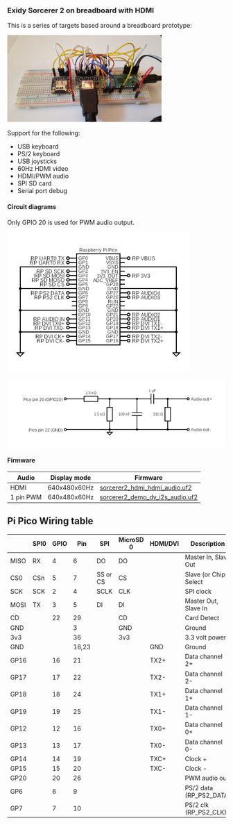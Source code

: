 ### Exidy Sorcerer 2 on breadboard with HDMI
This is a series of targets based around a breadboard prototype:

<img src="pico_sorcerer_prototype_1.jpg" height="200"/>

Support for the following:
* USB keyboard
* PS/2 keyboard
* USB joysticks
* 60Hz HDMI video
* HDMI/PWM audio
* SPI SD card
* Serial port debug

#### Circuit diagrams
Only GPIO 20 is used for PWM audio output.

![image](Sorcerer2BreadboardHdmi.png)

![image](pi_pico_sorcerer2_pwm_audio_filter.png)

#### Firmware
| Audio | Display mode | Firmware |
| - | - | - |
| HDMI | 640x480x60Hz | [sorcerer2_hdmi_hdmi_audio.uf2](/uf2/sorcerer2_hdmi_hdmi_audio.uf2) |
| 1 pin PWM | 640x480x60Hz | [sorcerer2_demo_dv_i2s_audio.uf2](/uf2/sorcerer2_demo_dv_i2s_audio.uf2) |


## Pi Pico Wiring table

|       | SPI0  | GPIO  | Pin   | SPI       | MicroSD 0 | HDMI/DVI  |      Description       | 
| ----- | ----  | ----- | ---   | --------  | --------- | --------- | ---------------------- |
| MISO  | RX    | 4     | 6     | DO        | DO        |           | Master In, Slave Out   |
| CS0   | CSn   | 5     | 7     | SS or CS  | CS        |           | Slave (or Chip) Select |
| SCK   | SCK   | 2     | 4     | SCLK      | CLK       |           | SPI clock              |
| MOSI  | TX    | 3     | 5     | DI        | DI        |           | Master Out, Slave In   |
| CD    |       | 22    | 29    |           | CD        |           | Card Detect            |
| GND   |       |       | 3     |           | GND       |           | Ground                 |
| 3v3   |       |       | 36    |           | 3v3       |           | 3.3 volt power         |
| GND   |       |       | 18,23 |           |           | GND       | Ground                 |
| GP16  |       | 16    | 21    |           |           | TX2+      | Data channel 2+        |
| GP17  |       | 17    | 22    |           |           | TX2-      | Data channel 2-        |
| GP18  |       | 18    | 24    |           |           | TX1+      | Data channel 1+        |
| GP19  |       | 19    | 25    |           |           | TX1-      | Data channel 1-        |
| GP12  |       | 12    | 16    |           |           | TX0+      | Data channel 0+        |
| GP13  |       | 13    | 17    |           |           | TX0-      | Data channel 0-        |
| GP14  |       | 14    | 19    |           |           | TXC+      | Clock +                |
| GP15  |       | 15    | 20    |           |           | TXC-      | Clock -                |
| GP20  |       | 20    | 26    |           |           |           | PWM audio out          |
| GP6   |       | 6     | 9     |           |           |           | PS/2 data (RP_PS2_DATA)|
| GP7   |       | 7     | 10    |           |           |           | PS/2 clk  (RP_PS2_CLK) |
